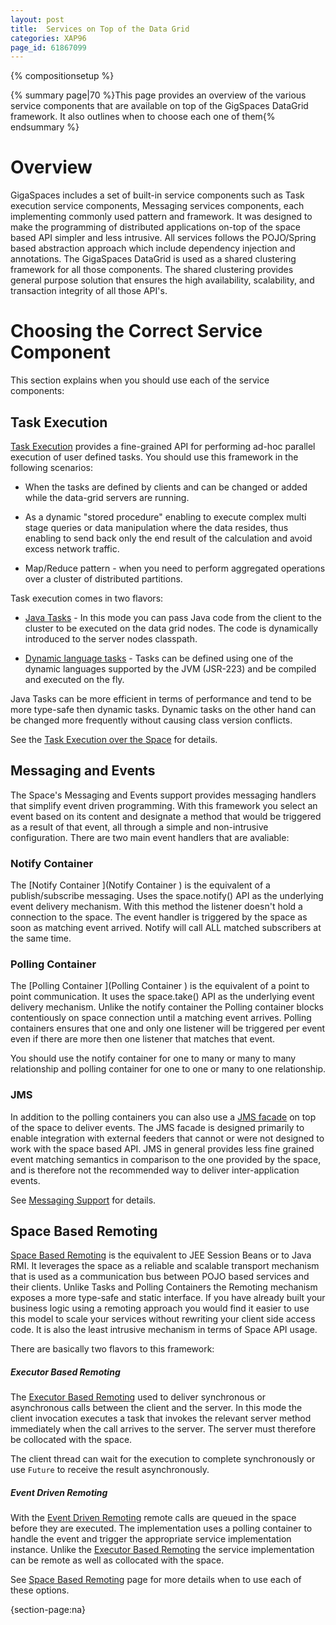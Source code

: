 ```yaml
---
layout: post
title:  Services on Top of the Data Grid
categories: XAP96
page_id: 61867099
---
```


{% compositionsetup %}

{% summary page|70 %}This page provides an overview of the various service components that are available on top of the GigSpaces DataGrid framework. It also outlines when to choose each one of them{% endsummary %}

# Overview

GigaSpaces includes a set of built-in service components such as Task execution service components, Messaging services components, each implementing commonly used pattern and framework. It was designed to make the programming of distributed applications on-top of the space based API simpler and less intrusive.  All services follows the POJO/Spring based abstraction approach which include dependency injection and annotations. The GigaSpaces DataGrid is used as a shared clustering framework for all those components. The shared clustering provides general purpose solution that ensures the high availability, scalability, and transaction integrity of all those API's.

# Choosing the Correct Service Component

This section explains when you should use each of the service components:

## Task Execution 

[Task Execution](/xap96/2013/06/01/task-execution-over-the-space.html) provides a fine-grained API for performing ad-hoc parallel execution of user defined tasks. You should use this framework in the following scenarios:

- When the tasks are defined by clients and can be changed or added while the data-grid servers are running.

- As a dynamic "stored procedure" enabling to execute complex multi stage queries or data manipulation where the data resides, thus enabling to send back only the end result of the calculation and avoid excess network traffic.

- Map/Reduce pattern - when you need to perform aggregated operations over a cluster of distributed partitions.

Task execution comes in two flavors:

- [Java Tasks](/xap96/2013/06/01/task-execution-over-the-space.html) - In this mode you can pass Java code from the client to the cluster to be executed on the data grid nodes. The code is dynamically introduced to the server nodes classpath.

- [Dynamic language tasks](/xap96/2009/08/31/dynamic-language-tasks.html) - Tasks can be defined using one of the dynamic languages supported by the JVM (JSR-223) and be compiled and executed on the fly.

Java Tasks can be more efficient in terms of performance and tend to be more type-safe then dynamic tasks. Dynamic tasks on the other hand can be changed more frequently without causing class version conflicts.

See the [Task Execution over the Space](/xap96/2013/06/01/task-execution-over-the-space.html) for details.

## Messaging and Events

The Space's Messaging and Events support provides messaging handlers that simplify event driven programming. With this framework you select an event based on its content and designate a method that would be triggered as a result of that event, all through a simple and non-intrusive configuration. There are two main event handlers that are avaliable:

### Notify Container 

The [Notify Container ](Notify Container ) is the equivalent of a publish/subscribe messaging. Uses the space.notify() API as the underlying event delivery mechanism. With this method the listener doesn't hold a connection to the space. The event handler is triggered by the space as soon as matching event arrived. Notify will call ALL matched subscribers at the same time. 

### Polling Container

The [Polling Container ](Polling Container ) is the equivalent of a point to point communication. It uses the space.take() API as the underlying event delivery mechanism. Unlike the notify container the Polling container blocks contentiously on space connection until a matching event arrives. Polling containers ensures that one and only one listener will be triggered per event even if there are more then one listener that matches that event.

You should use the notify container for one to many or many to many relationship and polling container for one to one or many to one relationship. 

### JMS

In addition to the polling containers you can also use a [JMS facade](/xap96/2011/03/27/jms-api-support.html) on top of the space to deliver events. The JMS facade is designed primarily to enable integration with external feeders that cannot or were not designed to work with the space based API. JMS in general provides less fine grained event matching semantics in comparison to the one provided by the space, and is therefore not the recommended way to deliver inter-application events.

See [Messaging Support](/xap96/2012/09/04/messaging-support.html) for details.

## Space Based Remoting

[Space Based Remoting](/xap96/2011/05/24/space-based-remoting.html) is the equivalent to JEE Session Beans or to Java RMI. It leverages the space as a reliable and scalable transport mechanism that is used as a communication bus between POJO based services and their clients. Unlike Tasks and Polling Containers the Remoting mechanism exposes a more type-safe and static interface. If you have already built your business logic using a remoting approach you would find it easier to use this model to scale your services without rewriting your client side access code. It is also the least intrusive mechanism in terms of Space API usage. 

There are basically two flavors to this framework:

##### Executor Based Remoting

The [Executor Based Remoting](/xap96/2013/08/25/executor-based-remoting.html) used to deliver synchronous or asynchronous calls between the client and the server. In this mode the client invocation executes a task that invokes the relevant server method immediately when the call arrives to the server. The server must therefore be collocated with the space.

The client thread can wait for the execution to complete synchronously or use `Future` to receive the result asynchronously. 

##### Event Driven Remoting

With the [Event Driven Remoting](/xap96/2013/05/25/event-driven-remoting.html) remote calls are queued in the space before they are executed. The implementation uses a polling container to handle the event and trigger the appropriate service implementation instance. Unlike the [Executor Based Remoting](/xap96/2013/08/25/executor-based-remoting.html) the service implementation can be remote as well as collocated with the space.

See [Space Based Remoting](/xap96/2011/05/24/space-based-remoting.html) page for more details when to use each of these options. 

{section-page:na}
